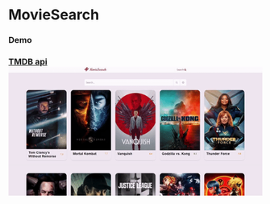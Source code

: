 # MovieSearch
<h3>Demo<h3>
  <a href="https://developers.themoviedb.org/3/getting-started/introduction">TMDB api</a>
  <br>
<img src="demo.gif"/>
